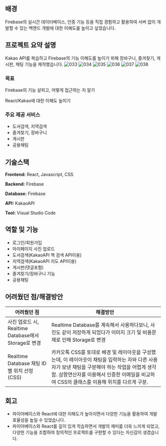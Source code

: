 ## 배경

Firebase의 실시간 데이터베이스, 인증 기능 등을 직접 경험하고 활용하여 서버 없이 개발할 수 있는 백엔드 개발에 대한 이해도를 높이고 싶었습니다.

## 프로젝트 요약 설명

Kakao API를 복습하고 Firebase의 기능 이해도를 높이기 위해 장바구니, 즐겨찾기, 게시판, 채팅 기능을 제작했습니다.
![033](https://github.com/user-attachments/assets/a0fb4ce6-f9e7-45d4-b3c2-a5b81d0156c8)
![034](https://github.com/user-attachments/assets/2ec7cf35-5524-46b2-844e-485d700e3dff)
![035](https://github.com/user-attachments/assets/5f1700f9-d060-4e03-ad0a-b8bc97a071a8)
![036](https://github.com/user-attachments/assets/68cb2075-2ec0-4815-8d97-70e4769947d9)
![037](https://github.com/user-attachments/assets/bae020e6-c1ea-4855-ac85-1d788a6ec17e)
![038](https://github.com/user-attachments/assets/18a24cc2-dba4-4e53-873d-1abd8d5a7dcc)



### 목표

Firebase의 기능 살피고, 어떻게 접근하는 지 알기

React/Kakao에 대한 이해도 높이기

### 주요 제공 서비스

- 도서검색, 지역검색
- 즐겨찾기, 장바구니
- 게시판
- 공용채팅

## 기술스택

**Frontend:** React,  Javascript, CSS

**Backend:** Firebase

**Database:** Firebase

**API:** KakaoAPI

**Tool:** Visual Studio Code

## 역할 및 기능

- 로그인/회원가입
- 마이페이지 사진 업로드
- 도서검색(KakaoAPI 책 검색 API이용)
- 지역검색(KakaoAPI 지도 API이용)
- 게시판(댓글포함)
- 즐겨찾기/장바구니 기능
- 공용채팅

## 어려웠던 점/해결방안

| 어려웠던 점  | 해결방안 |
| --- | --- |
| 사진 업로드 시, Realtime Database에서 Storage로 변경 | Realtime Database를 계속해서 사용하다보니, 사진도 같이 저장하게 되었다가 이미지 크기 및 비용문제로 인해 Storage로 변경 |
| Realtime Database 채팅 ID별 위치 선정(CSS) | 카카오톡 CSS를 토대로 배경 및 레이아웃을 구성했는데, 이 레이아웃이 채팅을 입력하는 자와 다른 사용자가 보낸 채팅을 구분해야 하는 작업을 어렵게 생각함. 삼항연산자를 이용해서 인증한 이메일을 비교하여 CSS의 클래스를 이용해 위치를 다르게 구분. |

## 회고

- 파이어베이스와 React에 대한 이해도가 높아지면서 다양한 기능을 활용하여 개발 효율성을 높일 수 있었습니다.
- 파이어베이스와 React를 깊이 있게 학습하면서 개발의 재미를 더욱 느끼게 되었고, 다양한 기능을 조합하여 창의적인 프로젝트를 구현할 수 있다는 자신감이 생겼습니다.
